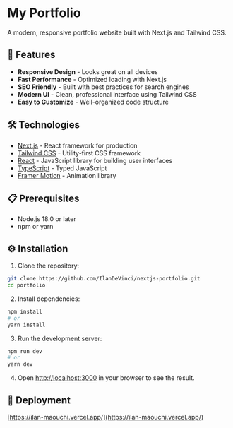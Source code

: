 # My Portfolio

A modern, responsive portfolio website built with Next.js and Tailwind CSS.

## 🚀 Features

- **Responsive Design** - Looks great on all devices
- **Fast Performance** - Optimized loading with Next.js
- **SEO Friendly** - Built with best practices for search engines
- **Modern UI** - Clean, professional interface using Tailwind CSS
- **Easy to Customize** - Well-organized code structure

## 🛠️ Technologies

- [Next.js](https://nextjs.org/) - React framework for production
- [Tailwind CSS](https://tailwindcss.com/) - Utility-first CSS framework
- [React](https://reactjs.org/) - JavaScript library for building user interfaces
- [TypeScript](https://www.typescriptlang.org/) - Typed JavaScript
- [Framer Motion](https://www.framer.com/motion/) - Animation library

## 📋 Prerequisites

- Node.js 18.0 or later
- npm or yarn

## ⚙️ Installation

1. Clone the repository:
```bash
git clone https://github.com/IlanDeVinci/nextjs-portfolio.git
cd portfolio
```

2. Install dependencies:
```bash
npm install
# or
yarn install
```

3. Run the development server:
```bash
npm run dev
# or
yarn dev
```

4. Open [http://localhost:3000](http://localhost:3000) in your browser to see the result.


## 🚀 Deployment

[https://ilan-maouchi.vercel.app/](https://ilan-maouchi.vercel.app/)
